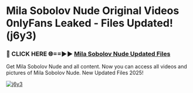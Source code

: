 # Mila Sobolov Nude Original Videos 0nlyFans Leaked - Files Updated! (j6y3)

<h3>🔴 CLICK HERE 🌐==►► <a href="https://tinyurl.com/5h6xmrr3" rel="nofollow">Mila Sobolov Nude Updated Files</a></h3>

Get Mila Sobolov Nude and all content. Now you can access all videos and pictures of Mila Sobolov Nude. New Updated Files 2025!

[![j6y3](https://i.imgur.com/KVD873Z.gif)](https://tinyurl.com/5h6xmrr3)
